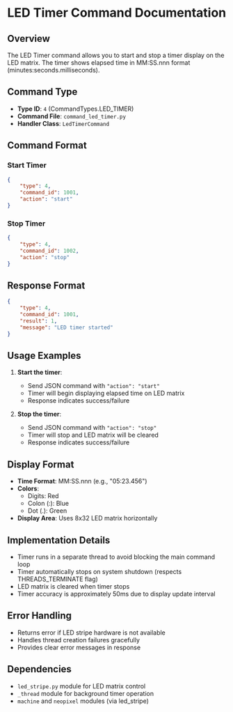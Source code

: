 # LED Timer Command Documentation

## Overview
The LED Timer command allows you to start and stop a timer display on the LED matrix. The timer shows elapsed time in MM:SS.nnn format (minutes:seconds.milliseconds).

## Command Type
- **Type ID**: `4` (CommandTypes.LED_TIMER)
- **Command File**: `command_led_timer.py`
- **Handler Class**: `LedTimerCommand`

## Command Format

### Start Timer
```json
{
    "type": 4,
    "command_id": 1001,
    "action": "start"
}
```

### Stop Timer
```json
{
    "type": 4,
    "command_id": 1002,
    "action": "stop"
}
```

## Response Format
```json
{
    "type": 4,
    "command_id": 1001,
    "result": 1,
    "message": "LED timer started"
}
```

## Usage Examples

1. **Start the timer**:
   - Send JSON command with `"action": "start"`
   - Timer will begin displaying elapsed time on LED matrix
   - Response indicates success/failure

2. **Stop the timer**:
   - Send JSON command with `"action": "stop"`
   - Timer will stop and LED matrix will be cleared
   - Response indicates success/failure

## Display Format
- **Time Format**: MM:SS.nnn (e.g., "05:23.456")
- **Colors**: 
  - Digits: Red
  - Colon (:): Blue
  - Dot (.): Green
- **Display Area**: Uses 8x32 LED matrix horizontally

## Implementation Details
- Timer runs in a separate thread to avoid blocking the main command loop
- Timer automatically stops on system shutdown (respects THREADS_TERMINATE flag)
- LED matrix is cleared when timer stops
- Timer accuracy is approximately 50ms due to display update interval

## Error Handling
- Returns error if LED stripe hardware is not available
- Handles thread creation failures gracefully
- Provides clear error messages in response

## Dependencies
- `led_stripe.py` module for LED matrix control
- `_thread` module for background timer operation
- `machine` and `neopixel` modules (via led_stripe)
